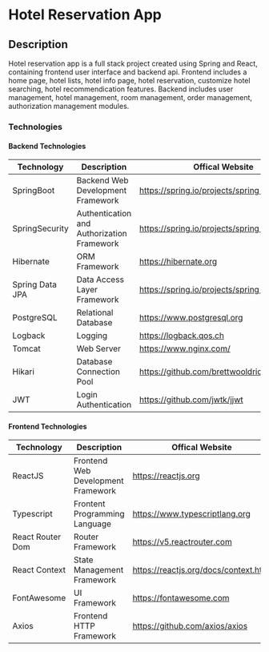 # Hotel Reservation App

## Description
Hotel reservation app is a full stack project created using Spring and React, containing frontend user interface and backend api. 
Frontend includes a home page, hotel lists, hotel info page, hotel reservation, customize hotel searching, hotel recommendication features.
Backend includes user management, hotel management, room management, order management, authorization management modules.  


### Technologies 

#### Backend Technologies

| Technology                 | Description                | Offical Website                                           |
| -------------------- | ------------------- | ---------------------------------------------- |
| SpringBoot           | Backend Web Development Framework      | https://spring.io/projects/spring-boot         |
| SpringSecurity       | Authentication and Authorization Framework      | https://spring.io/projects/spring-security     |
| Hibernate              | ORM Framework             | https://hibernate.org |
| Spring Data JPA     | Data Access Layer Framework     | https://spring.io/projects/spring-data-jpa    |
| PostgreSQL              | Relational Database         | https://www.postgresql.org                        |
| Logback             | Logging        | https://logback.qos.ch            |
| Tomcat                | Web Server      | https://www.nginx.com/                         |
| Hikari                | Database Connection Pool        | https://github.com/brettwooldridge/HikariCP               |
| JWT                  | Login Authentication         | https://github.com/jwtk/jjwt                   |


#### Frontend Technologies

| Technology                 | Description                | Offical Website                                           |
| -------------------- | ------------------- | ---------------------------------------------- |
| ReactJS           | Frontend Web Development Framework      | https://reactjs.org         |
| Typescript       | Frontent Programming Language      | https://www.typescriptlang.org     |
| React Router Dom              | Router Framework             | https://v5.reactrouter.com |
| React Context     | State Management Framework     | https://reactjs.org/docs/context.html    |
| FontAwesome              | UI Framework         | https://fontawesome.com                        |
| Axios             | Frontend HTTP Framework        | https://github.com/axios/axios              |

